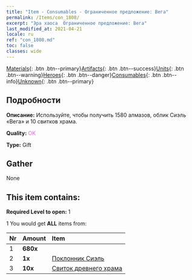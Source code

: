 ```yaml
---
title: "Item - Consumables - Ограниченное предложение: Вега"
permalink: /Items/con_1808/
excerpt: "Эра хаоса  Ограниченное предложение: Вега"
last_modified_at: 2021-04-21
locale: ru
ref: "con_1808.md"
toc: false
classes: wide
---
```

 [Materials](/ru/Items/){: .btn .btn--primary}[Artifacts](/ru/Items/Artifacts/){: .btn .btn--success}[Units](/ru/Items/Units/){: .btn .btn--warning}[Heroes](/ru/Items/Heroes/){: .btn .btn--danger}[Consumables](/ru/Items/Consumables/){: .btn .btn--info}[Unknown](/ru/Items/Unknown/){: .btn .btn--primary}

## Подробности
 **Описание:** Используйте, чтобы получить 1580 алмазов, облик Сиэль «Вега» и 10 свитков храма.

 **Quality:** <span style="color: #DA70D6">OK</span>

 **Type:** Gift

## Gather

  None

## This item contains:

 **Required Level to open:** 1

 1 You would get **ALL** items  from:

  | Nr | Amount |     Item    |
  |:---|:-------|:------------|
  | 1 |  **680x** | <i class="fas fa-gem"/> |  | 
  | 2 |  **1x** | [Поклонник Сиэль](/ru/Items/con_1061/) |  | 
  | 3 |  **10x** | [Свиток древнего храма](/ru/Items/con_697/) |  | 
